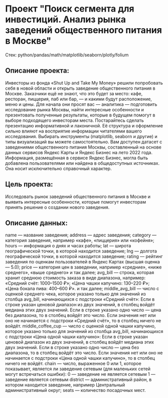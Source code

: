 # Проект "Поиск сегмента для инвестиций. Анализ рынка заведений общественного питания в Москве"

Стек: python/pandas/math/matplotlib/seaborn/plotly/folium

## Описание проекта:

Инвесторы из фонда «Shut Up and Take My Money» решили попробовать себя в новой области и открыть заведение общественного питания в Москве. Заказчики ещё не знают, что это будет за место: кафе, ресторан, пиццерия, паб или бар, — и какими будут расположение, меню и цены.
Для начала они просят вас — аналитика — подготовить исследование рынка Москвы, найти интересные особенности и презентовать полученные результаты, которые в будущем помогут в выборе подходящего инвесторам места.
Постарайтесь сделать презентацию информативной и лаконичной. Её структура и оформление сильно влияют на восприятие информации читателями вашего исследования. Выбирать инструменты (matplotlib, seaborn и другие) и типы визуализаций вы можете самостоятельно.
Вам доступен датасет с заведениями общественного питания Москвы, составленный на основе данных сервисов Яндекс Карты и Яндекс Бизнес на лето 2022 года. Информация, размещённая в сервисе Яндекс Бизнес, могла быть добавлена пользователями или найдена в общедоступных источниках. Она носит исключительно справочный характер.

## Цель проекта:

Исследовать рынок заведений общественного питания в Москве и выявить интересные особенности, которые помогут инвесторам принять решение о создании нового заведения.


## Описание данных:

name — название заведения;
address — адрес заведения;
category — категория заведения, например «кафе», «пиццерия» или «кофейня»;
hours — информация о днях и часах работы;
lat — широта географической точки, в которой находится заведение;
lng — долгота географической точки, в которой находится заведение;
rating — рейтинг заведения по оценкам пользователей в Яндекс Картах (высшая оценка — 5.0);
price — категория цен в заведении, например «средние», «ниже среднего», «выше среднего» и так далее;
avg_bill — строка, которая хранит среднюю стоимость заказа в виде диапазона, например:
    «Средний счёт: 1000–1500 ₽»;
    «Цена чашки капучино: 130–220 ₽»;
    «Цена бокала пива: 400–600 ₽».
    и так далее;
middle_avg_bill — число с оценкой среднего чека, которое указано только для значений из столбца avg_bill, начинающихся с подстроки «Средний счёт»:
    Если в строке указан ценовой диапазон из двух значений, в столбец войдёт медиана этих двух значений.
    Если в строке указано одно число — цена без диапазона, то в столбец войдёт это число.
    Если значения нет или оно не начинается с подстроки «Средний счёт», то в столбец ничего не войдёт.
middle_coffee_cup — число с оценкой одной чашки капучино, которое указано только для значений из столбца avg_bill, начинающихся с подстроки «Цена одной чашки капучино»:
    Если в строке указан ценовой диапазон из двух значений, в столбец войдёт медиана этих двух значений.
    Если в строке указано одно число — цена без диапазона, то в столбец войдёт это число.
    Если значения нет или оно не начинается с подстроки «Цена одной чашки капучино», то в столбец ничего не войдёт.
chain — число, выраженное 0 или 1, которое показывает, является ли заведение сетевым (для маленьких сетей могут встречаться ошибки):
    0 — заведение не является сетевым
    1 — заведение является сетевым
district — административный район, в котором находится заведение, например Центральный административный округ;
seats — количество посадочных мест.